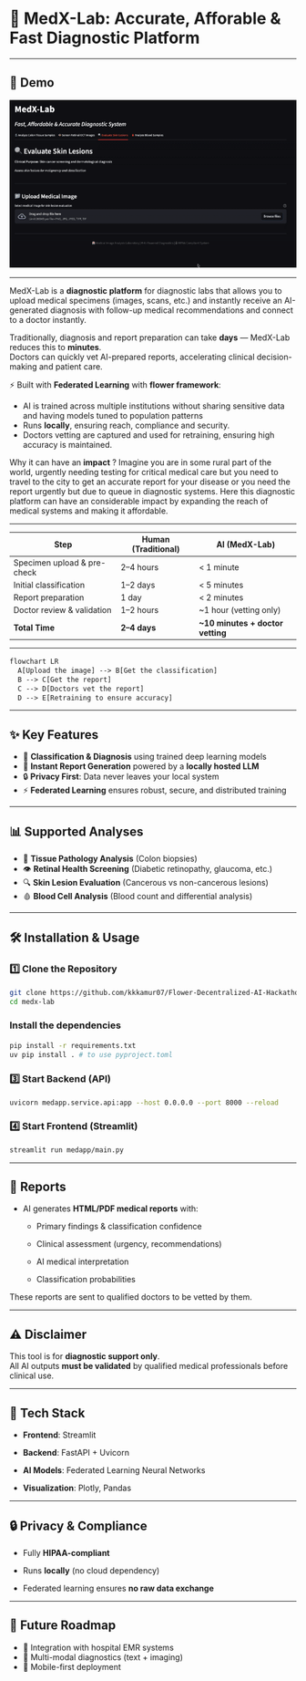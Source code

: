 # 🏥 MedX-Lab: Accurate, Afforable & Fast Diagnostic Platform

---
## 🎥 Demo  
![Live Demo](demo.gif)  

---
MedX-Lab is a **diagnostic platform** for diagnostic labs that allows you to upload medical specimens (images, scans, etc.) and instantly receive an AI-generated diagnosis with follow-up medical recommendations and connect to a doctor instantly.  

Traditionally, diagnosis and report preparation can take **days** — MedX-Lab reduces this to **minutes**.  
Doctors can quickly vet AI-prepared reports, accelerating clinical decision-making and patient care.  

⚡ Built with **Federated Learning** with **flower framework**:    
- AI is trained across multiple institutions without sharing sensitive data and having models tuned to population patterns
- Runs **locally**, ensuring reach, compliance and security.
- Doctors vetting are captured and used for retraining, ensuring high accuracy is maintained. 

Why it can have an **impact** ? 
Imagine you are in some rural part of the world, urgently needing testing for critical medical care but you need to travel to the city to get an accurate report for your disease or you need the report urgently but due to queue in diagnostic systems. Here this diagnostic platform can have an considerable impact by expanding the reach of medical systems and making it affordable. 

---

| Step                         | Human (Traditional) | AI (MedX-Lab) |
|------------------------------|----------------------|---------------|
| Specimen upload & pre-check    | 2–4 hours           | < 1 minute    |
| Initial classification       | 1–2 days            | < 5 minutes   |
| Report preparation           | 1 day               | < 2 minutes   |
| Doctor review & validation   | 1–2 hours           | ~1 hour (vetting only) |
| **Total Time**               | **2–4 days**        | **~10 minutes + doctor vetting** |

---

```mermaid
flowchart LR 
  A[Upload the image] --> B[Get the classification]
  B --> C[Get the report]
  C --> D[Doctors vet the report] 
  D --> E[Retraining to ensure accuracy]
```

---
## ✨ Key Features
- 🤖 **Classification & Diagnosis** using trained deep learning models  
- 📝 **Instant Report Generation** powered by a **locally hosted LLM**  
- 🔒 **Privacy First**: Data never leaves your local system  
- ⚡ **Federated Learning** ensures robust, secure, and distributed training  

---

## 📊 Supported Analyses
- 🔬 **Tissue Pathology Analysis** (Colon biopsies)  
- 👁️ **Retinal Health Screening** (Diabetic retinopathy, glaucoma, etc.)  
- 🔍 **Skin Lesion Evaluation** (Cancerous vs non-cancerous lesions)  
- 🩸 **Blood Cell Analysis** (Blood count and differential analysis)  

---

## 🛠️ Installation & Usage
### 1️⃣ Clone the Repository
```bash
git clone https://github.com/kkkamur07/Flower-Decentralized-AI-Hackathon
cd medx-lab
```

### Install the dependencies
```bash
pip install -r requirements.txt
uv pip install . # to use pyproject.toml
```

### 3️⃣ Start Backend (API)

```bash
uvicorn medapp.service.api:app --host 0.0.0.0 --port 8000 --reload
```

### 4️⃣ Start Frontend (Streamlit)

```bash
streamlit run medapp/main.py
```

---

## 📄 Reports

- AI generates **HTML/PDF medical reports** with:
    
    - Primary findings & classification confidence

    - Clinical assessment (urgency, recommendations)
        
    - AI medical interpretation
        
    - Classification probabilities
        
These reports are sent to qualified doctors to be vetted by them. 

---

## ⚠️ Disclaimer

This tool is for **diagnostic support only**.  
All AI outputs **must be validated** by qualified medical professionals before clinical use.

---

## 📌 Tech Stack

- **Frontend**: Streamlit
    
- **Backend**: FastAPI + Uvicorn
    
- **AI Models**: Federated Learning Neural Networks
    
- **Visualization**: Plotly, Pandas
    
---

## 🔒 Privacy & Compliance

- Fully **HIPAA-compliant**
    
- Runs **locally** (no cloud dependency)
    
- Federated learning ensures **no raw data exchange**
    

---

## 🚀 Future Roadmap

- 🔗 Integration with hospital EMR systems
- 🧪 Multi-modal diagnostics (text + imaging)  
- 📱 Mobile-first deployment